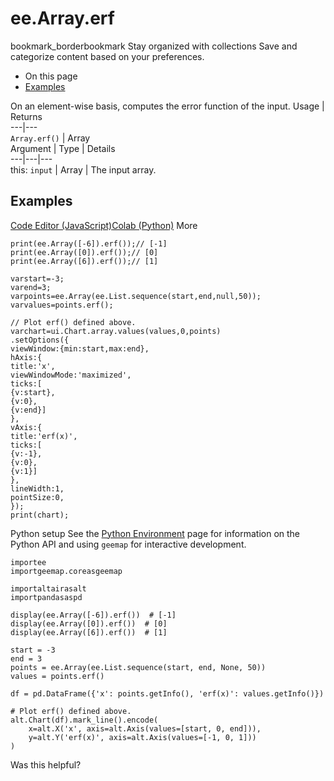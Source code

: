  
#  ee.Array.erf
bookmark_borderbookmark Stay organized with collections  Save and categorize content based on your preferences.
  * On this page
  * [Examples](https://developers.google.com/earth-engine/apidocs/ee-array-erf#examples)


On an element-wise basis, computes the error function of the input.
Usage | Returns  
---|---  
`Array.erf()` | Array  
Argument | Type | Details  
---|---|---  
this: `input` | Array | The input array.  
## Examples
[Code Editor (JavaScript)](https://developers.google.com/earth-engine/apidocs/ee-array-erf#code-editor-javascript-sample)[Colab (Python)](https://developers.google.com/earth-engine/apidocs/ee-array-erf#colab-python-sample) More
```
print(ee.Array([-6]).erf());// [-1]
print(ee.Array([0]).erf());// [0]
print(ee.Array([6]).erf());// [1]

varstart=-3;
varend=3;
varpoints=ee.Array(ee.List.sequence(start,end,null,50));
varvalues=points.erf();

// Plot erf() defined above.
varchart=ui.Chart.array.values(values,0,points)
.setOptions({
viewWindow:{min:start,max:end},
hAxis:{
title:'x',
viewWindowMode:'maximized',
ticks:[
{v:start},
{v:0},
{v:end}]
},
vAxis:{
title:'erf(x)',
ticks:[
{v:-1},
{v:0},
{v:1}]
},
lineWidth:1,
pointSize:0,
});
print(chart);
```
Python setup
See the [ Python Environment](https://developers.google.com/earth-engine/guides/python_install) page for information on the Python API and using `geemap` for interactive development.
```
importee
importgeemap.coreasgeemap
```
```
importaltairasalt
importpandasaspd

display(ee.Array([-6]).erf())  # [-1]
display(ee.Array([0]).erf())  # [0]
display(ee.Array([6]).erf())  # [1]

start = -3
end = 3
points = ee.Array(ee.List.sequence(start, end, None, 50))
values = points.erf()

df = pd.DataFrame({'x': points.getInfo(), 'erf(x)': values.getInfo()})

# Plot erf() defined above.
alt.Chart(df).mark_line().encode(
    x=alt.X('x', axis=alt.Axis(values=[start, 0, end])),
    y=alt.Y('erf(x)', axis=alt.Axis(values=[-1, 0, 1]))
)
```

Was this helpful?
